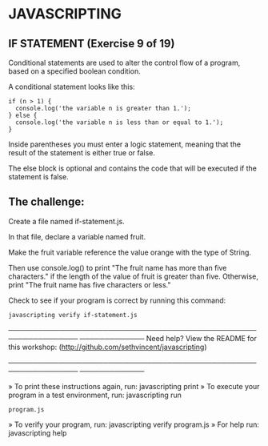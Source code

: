 # JAVASCRIPTING

## IF STATEMENT (Exercise 9 of 19)

 Conditional statements are used to alter the control flow of a program,
 based on a specified boolean condition.

 A conditional statement looks like this:

    if (n > 1) {
      console.log('the variable n is greater than 1.');
    } else {
      console.log('the variable n is less than or equal to 1.');
    }

 Inside parentheses you must enter a logic statement, meaning that the
 result of the statement is either true or false.

 The else block is optional and contains the code that will be executed if
 the statement is false.

## The challenge:

 Create a file named if-statement.js.

 In that file, declare a variable named fruit.

 Make the fruit variable reference the value orange with the type of
 String.

 Then use console.log() to print "The fruit name has more than five
 characters." if the length of the value of fruit is greater than five.
 Otherwise, print "The fruit name has five characters or less."

 Check to see if your program is correct by running this command:

    javascripting verify if-statement.js

────────────────────────────────────────────────────────────────
─────────────
 Need help? View the README for this workshop:
 (http://github.com/sethvincent/javascripting)

────────────────────────────────────────────────────────────────
─────────────

  » To print these instructions again, run: javascripting print
  » To execute your program in a test environment, run: javascripting run

    program.js
  » To verify your program, run: javascripting verify program.js
  » For help run: javascripting help
